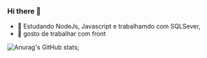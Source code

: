 ### Hi there 👋

- 🔭 Estudando NodeJs, Javascript e trabalhamdo com SQLSever,
- 🌱 gosto de trabalhar com front

![Anurag's GitHub stats](https://github-readme-stats.vercel.app/api?username=anuraghazra&show_icons=true&theme=radical);
